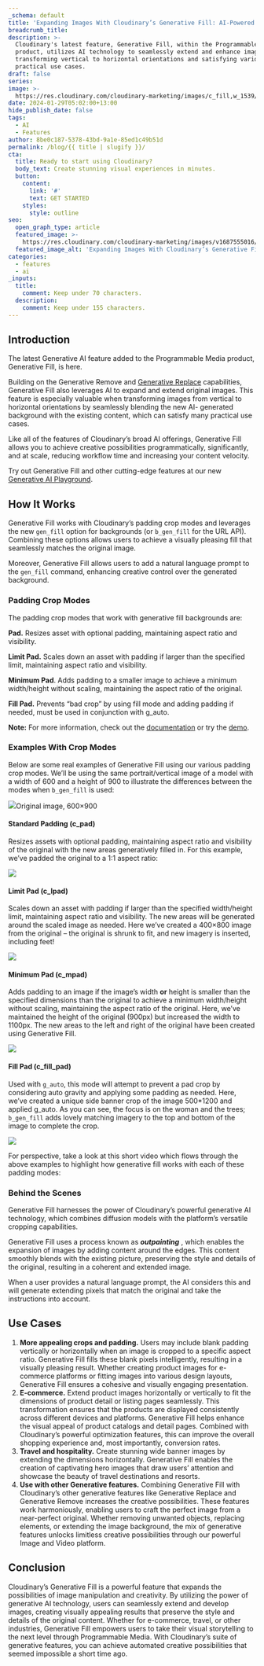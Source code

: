 ```yaml
---
_schema: default
title: 'Expanding Images With Cloudinary’s Generative Fill: AI-Powered Outpainting'
breadcrumb_title:
description: >-
  Cloudinary's latest feature, Generative Fill, within the Programmable Media
  product, utilizes AI technology to seamlessly extend and enhance images,
  transforming vertical to horizontal orientations and satisfying various
  practical use cases.
draft: false
series:
image: >-
  https://res.cloudinary.com/cloudinary-marketing/images/c_fill,w_1539/f_auto,q_auto/v1687555016/Blog-generative-fill/Blog-generative-fill-jpg?_i=AA
date: 2024-01-29T05:02:00+13:00
hide_publish_date: false
tags:
  - AI
  - Features
author: 8be0c187-5378-43bd-9a1e-85ed1c49b51d
permalink: /blog/{{ title | slugify }}/
cta:
  title: Ready to start using Cloudinary?
  body_text: Create stunning visual experiences in minutes.
  button:
    content:
      link: '#'
      text: GET STARTED
    styles:
      style: outline
seo:
  open_graph_type: article
  featured_image: >-
    https://res.cloudinary.com/cloudinary-marketing/images/v1687555016/Blog-generative-fill/Blog-generative-fill-jpg?_i=AA
  featured_image_alt: 'Expanding Images With Cloudinary’s Generative Fill: AI-Powered Outpainting'
categories: 
  - features
  - ai
_inputs:
  title:
    comment: Keep under 70 characters.
  description:
    comment: Keep under 155 characters.
---
```

## Introduction

The latest Generative AI feature added to the Programmable Media product, Generative Fill, is here.

Building on the Generative Remove and [Generative Replace](https://cloudinary.com/documentation/effects_and_artistic_enhancements#generative_replace) capabilities, Generative Fill also leverages AI to expand and extend original images. This feature is especially valuable when transforming images from vertical to horizontal orientations by seamlessly blending the new AI- generated background with the existing content, which can satisfy many practical use cases.

Like all of the features of Cloudinary’s broad AI offerings, Generative Fill allows you to achieve creative possibilities programmatically, significantly, and at scale, reducing workflow time and increasing your content velocity.

Try out Generative Fill and other cutting-edge features at our new [Generative AI Playground](http://ai.cloudinary.com/).

## How It Works

Generative Fill works with Cloudinary’s padding crop modes and leverages the new `gen_fill` option for backgrounds (or `b_gen_fill` for the URL API). Combining these options allows users to achieve a visually pleasing fill that seamlessly matches the original image.

Moreover, Generative Fill allows users to add a natural language prompt to the `gen_fill` command, enhancing creative control over the generated background.

### Padding Crop Modes

The padding crop modes that work with generative fill backgrounds are:

**Pad.** Resizes asset with optional padding, maintaining aspect ratio and visibility.

**Limit Pad.** Scales down an asset with padding if larger than the specified limit, maintaining aspect ratio and visibility.

**Minimum Pad**. Adds padding to a smaller image to achieve a minimum width/height without scaling, maintaining the aspect ratio of the original.

**Fill Pad.** Prevents “bad crop” by using fill mode and adding padding if needed, must be used in conjunction with g\_auto.

**Note:** For more information, check out the [documentation](https://cloudinary.com/documentation/transformation_reference#b_gen_fill) or try the [demo](https://ai.cloudinary.com/demos/fill).

### Examples With Crop Modes

Below are some real examples of Generative Fill using our various padding crop modes. We’ll be using the same portrait/vertical image of a model with a width of 600 and a height of 900 to illustrate the differences between the modes when `b_gen_fill` is used:

![](https://res.cloudinary.com/demo/image/upload/v1688051275/ai/original.jpg)Original image, 600×900

#### Standard Padding (c\_pad)

Resizes assets with optional padding, maintaining aspect ratio and visibility of the original with the new areas generatively filled in. For this example, we’ve padded the original to a 1:1 aspect ratio:

![](https://res.cloudinary.com/demo/image/upload/v1688051275/ai/c_pad.jpg)

#### Limit Pad (c\_lpad)

Scales down an asset with padding if larger than the specified width/height limit, maintaining aspect ratio and visibility. The new areas will be generated around the scaled image as needed. Here we’ve created a 400×800 image from the original – the original is shrunk to fit, and new imagery is inserted, including feet!

![](https://res.cloudinary.com/demo/image/upload/v1688051275/ai/c_lpad.jpg)

#### Minimum Pad (c\_mpad)

Adds padding to an image if the image’s width **or** height is smaller than the specified dimensions than the original to achieve a minimum width/height without scaling, maintaining the aspect ratio of the original. Here, we’ve maintained the height of the original (900px) but increased the width to 1100px. The new areas to the left and right of the original have been created using Generative Fill.

![](https://res.cloudinary.com/demo/image/upload/v1688051275/ai/c_mpad.jpg)

#### Fill Pad (c\_fill\_pad)

Used with `g_auto`, this mode will attempt to prevent a pad crop by considering auto gravity and applying some padding as needed. Here, we’ve created a unique side banner crop of the image 500\*1200 and applied g\_auto. As you can see, the focus is on the woman and the trees; `b_gen_fill` adds lovely matching imagery to the top and bottom of the image to complete the crop.

![](https://res.cloudinary.com/demo/image/upload/v1688051275/ai/c_fill_pad.jpg)

For perspective, take a look at this short video which flows through the above examples to highlight how generative fill works with each of these padding modes:

### Behind the Scenes

Generative Fill harnesses the power of Cloudinary’s powerful generative AI technology, which combines diffusion models with the platform’s versatile cropping capabilities.

Generative Fill uses a process known as ***outpainting*** , which enables the expansion of images by adding content around the edges. This content smoothly blends with the existing picture, preserving the style and details of the original, resulting in a coherent and extended image.

When a user provides a natural language prompt, the AI considers this and will generate extending pixels that match the original and take the instructions into account.

## Use Cases

1. **More appealing crops and padding.** Users may include blank padding vertically or horizontally when an image is cropped to a specific aspect ratio. Generative Fill fills these blank pixels intelligently, resulting in a visually pleasing result. Whether creating product images for e-commerce platforms or fitting images into various design layouts, Generative Fill ensures a cohesive and visually engaging presentation.
2. **E-commerce.** Extend product images horizontally or vertically to fit the dimensions of product detail or listing pages seamlessly. This transformation ensures that the products are displayed consistently across different devices and platforms. Generative Fill helps enhance the visual appeal of product catalogs and detail pages. Combined with Cloudinary’s powerful optimization features, this can improve the overall shopping experience and, most importantly, conversion rates.
3. **Travel and hospitality.** Create stunning wide banner images by extending the dimensions horizontally. Generative Fill enables the creation of captivating hero images that draw users’ attention and showcase the beauty of travel destinations and resorts.
4. **Use with other Generative features.** Combining Generative Fill with Cloudinary’s other generative features like Generative Replace and Generative Remove increases the creative possibilities. These features work harmoniously, enabling users to craft the perfect image from a near-perfect original. Whether removing unwanted objects, replacing elements, or extending the image background, the mix of generative features unlocks limitless creative possibilities through our powerful Image and Video platform.

## Conclusion

Cloudinary’s Generative Fill is a powerful feature that expands the possibilities of image manipulation and creativity. By utilizing the power of generative AI technology, users can seamlessly extend and develop images, creating visually appealing results that preserve the style and details of the original content. Whether for e-commerce, travel, or other industries, Generative Fill empowers users to take their visual storytelling to the next level through Programmable Media. With Cloudinary’s suite of generative features, you can achieve automated creative possibilities that seemed impossible a short time ago.